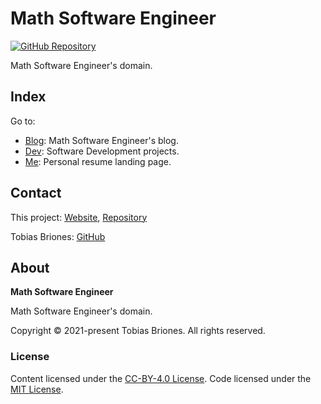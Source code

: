 # Math Software Engineer

[![GitHub Repository](https://img.shields.io/static/v1?label=GITHUB&message=REPOSITORY&labelColor=555&color=0277bd&style=for-the-badge&logo=GITHUB)](https://github.com/tobiasbriones/mathsoftware.engineer)

Math Software Engineer's domain.

## Index

Go to:

- [Blog](https://blog.mathsoftware.engineer): Math Software Engineer's blog.
- [Dev](https://dev.mathsoftware.engineer): Software Development projects.
- [Me](https://me.mathsoftware.engineer): Personal resume landing page.

## Contact

This project: [Website](https://mathsoftware.engineer),
[Repository](https://github.com/tobiasbriones/mathsoftware.engineer)

Tobias Briones: [GitHub](https://github.com/tobiasbriones)

## About

**Math Software Engineer**

Math Software Engineer's domain.

Copyright © 2021-present Tobias Briones. All rights reserved.

### License

Content licensed under the [CC-BY-4.0 License](./LICENSE-CC). Code licensed
under the [MIT License](./LICENSE-MIT).

